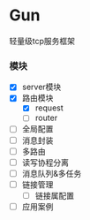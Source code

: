 # Gun
轻量级tcp服务框架

### 模块
- [x] server模块
- [x] 路由模块
    - [x] request
    - [ ] router
- [ ] 全局配置
- [ ] 消息封装
- [ ] 多路由
- [ ] 读写协程分离
- [ ] 消息队列&多任务
- [ ] 链接管理
    - [ ] 链接属配置
- [ ] 应用案例